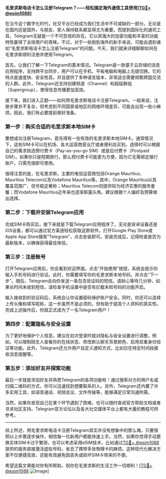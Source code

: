 **毛里求斯电话卡怎么注册Telegram？——轻松搞定海外通信工具使用[[TG💪+ @esim1088](https://t.me/s/esim1088)]**

在当今这个数字化时代，社交平台已经成为我们生活中不可或缺的一部分。无论是在国内还是国外，与朋友、家人保持联系都显得尤为重要。而提到国际化的通讯工具，Telegram无疑是一个不可忽视的存在。它以其强大的加密功能和丰富的功能特性赢得了全球用户的青睐。不过，对于一些刚到海外的新手来说，可能会遇到诸如“毛里求斯电话卡怎么注册Telegram”的问题。今天，我们就来详细聊聊如何在毛里求斯顺利注册并使用Telegram。

首先，让我们了解一下Telegram的基本情况。Telegram是一款基于云存储的消息应用程序，支持跨平台同步，用户可以在手机、平板电脑和电脑上无缝切换。它的特点是速度快、安全性高，并且提供了多种语言版本，非常适合需要频繁跨国交流的人群。此外，Telegram还支持创建频道（Channel）和超级群组（Supergroup），使得信息传播更加高效。

接下来，我们进入正题——如何用毛里求斯电话卡注册Telegram。一般来说，注册步骤并不复杂，但考虑到不同国家或地区的网络环境差异，可能会出现一些小麻烦。因此，我们有必要提前做好准备。

### **第一步：购买合适的毛里求斯本地SIM卡**
要想成功注册Telegram，首先得有一张有效的毛里求斯本地SIM卡。通常情况下，这些SIM卡可以在机场、各大运营商营业厅或者便利店买到。选择时可以根据自己的需求挑选预付费卡（Pay-as-you-go SIM）或是后付费卡（Postpaid SIM）。如果你只是短期旅行，那么预付费卡可能更为方便，因为它无需绑定银行账户，只需充值即可使用。

值得注意的是，在毛里求斯，主要的电信运营商包括Orange Mauritius、Mauritius Telecom以及Vodafone Mauritius等。其中，Orange Mauritius以其覆盖范围广、信号稳定著称；Mauritius Telecom则提供较为经济实惠的服务套餐；而Vodafone Mauritius近年来也逐渐崭露头角。建议根据个人偏好及预算做出选择。

### **第二步：下载并安装Telegram应用**
完成SIM卡购买后，接下来就是下载Telegram应用程序了。无论是安卓设备还是iOS设备，都可以通过官方渠道轻松获取这款软件。打开Google Play Store或Apple App Store搜索“Telegram”，点击安装即可。安装完成后，记得检查是否为最新版本，以确保获得最佳体验。

### **第三步：注册账号**
打开Telegram应用后，你会看到欢迎界面。点击“开始使用”按钮，系统会提示你输入手机号码进行验证。此时，你需要填写你的毛里求斯本地号码，并点击“下一步”。随后，Telegram会向你发送一条包含验证码的短信。请耐心等待几分钟，如果长时间未收到短信，请检查手机设置中是否有拦截未知号码的功能开启。

输入接收到的验证码后，系统会让你设置密码保护账户安全。同时，你还可以选择上传头像和填写昵称，这一步虽然不是必须的，但有助于提高个人资料的真实性。完成上述操作后，你就正式成为了一名Telegram用户！

### **第四步：配置隐私与安全设置**
为了更好地保护个人信息，建议在初次登录时就对隐私与安全设置进行调整。例如，可以限制陌生人查看你的在线状态、修改默认聊天背景颜色、启用双重身份验证等功能。此外，Telegram还允许用户自定义通知方式，比如仅在特定时间段接收消息提醒等。

### **第五步：添加好友并探索功能**
最后一步就是添加好友并熟悉Telegram的各项功能啦！通过搜索对方的用户名或扫描二维码的方式，你可以迅速找到想要联系的人。另外，Telegram还内置了许多实用工具，如语音通话、视频会议、文件传输等，能够满足日常沟通所需。

当然，如果你发现自己在某个环节遇到了困难，也可以随时查阅官方帮助文档或者寻求社区支持。Telegram官方论坛以及各大社交媒体平台上都有大量的教程可供参考。

---

综上所述，用毛里求斯电话卡注册Telegram其实并没有想象中的那么难。只要按照以上步骤逐步操作，相信每一位新用户都能快速上手。当然，如果你觉得手动更换实体SIM卡过于繁琐，也可以考虑采用eSIM技术，比如通过[TG💪+ @esim1088](https://t.me/s/esim1088)提供的服务直接激活虚拟号码，省去了携带多张物理卡的麻烦。这种现代化解决方案不仅便捷高效，还能有效避免因丢失或损坏SIM卡带来的不便。

希望这篇文章能对你有所帮助，祝你在毛里求斯的生活工作一切顺利！[[TG💪+ @esim1088](https://t.me/s/esim1088) ![Image](https://i.postimg.cc/4NQfJmqS/Snipaste-2025-05-13-00-14-12.png)]